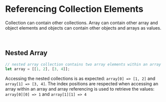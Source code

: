 # Referencing Collection Elements

Collection can contain other collections. Array can contain other array and object elements and objects can contain other objects and arrays as values.

<br>

## Nested Array

```JavaScript
// nested array collection contains two array elements within an array outer structure
let array = [[1, 2], [3, 4]];
```

Accessing the nested collections is as expected: `array[0] => [1, 2]` and `array[1] => [3, 4]`.
The index positions are respected when accessing an array within an array and array referencing is used to retrieve the values: `array[0][0] => 1` and `array[1][1] => 4`

